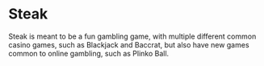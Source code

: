 # Steak
Steak is meant to be a fun gambling game, with multiple different common casino games, such as Blackjack and Baccrat, but also have new games common to online gambling, such as Plinko Ball.
